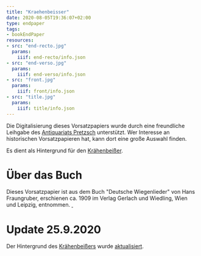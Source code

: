 ```yaml
---
title: "Kraehenbeisser"
date: 2020-08-05T19:36:07+02:00
type: endpaper
tags:
- bookEndPaper
resources:
- src: "end-recto.jpg"
  params:
    iiif: end-recto/info.json
- src: "end-verso.jpg"
  params:
    iiif: end-verso/info.json
- src: "front.jpg"
  params:
    iiif: front/info.json
- src: "title.jpg"
  params:
    iiif: title/info.json
---
```

Die Digitalisierung dieses Vorsatzpapiers wurde durch eine freundliche Leihgabe des [Antiquariats Pretzsch](https://antiquariat-pretzsch.de/) unterstützt. Wer Interesse an historischen Vorsatzpapieren hat, kann dort eine große Auswahl finden.

Es dient als Hintergrund für den [Krähenbeißer](https://krähenbeisser.de).

# Über das Buch

Dieses Vorsatzpapier ist aus dem Buch "Deutsche Wiegenlieder" von Hans Fraungruber, erschienen ca. 1909 im Verlag Gerlach und Wiedling, Wien und Leipzig, entnommen.  <a class="worldcat" href="http://www.worldcat.org/oclc/256761549">&nbsp;</a>

# Update 25.9.2020

Der Hintergrund des [Krähenbeißers](https://krähenbeisser.de) wurde [aktualisiert](/post/niedersachsens-sagenborn).
